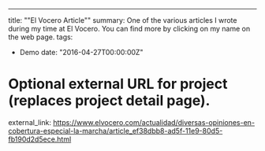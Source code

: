 ---
title: ""El Vocero Article""
summary: One of the various articles I wrote during my time at El Vocero. You can find more by clicking on my name on the web page.
tags:
- Demo
date: "2016-04-27T00:00:00Z"

# Optional external URL for project (replaces project detail page).
external_link: https://www.elvocero.com/actualidad/diversas-opiniones-en-cobertura-especial-la-marcha/article_ef38dbb8-ad5f-11e9-80d5-fb190d2d5ece.html
